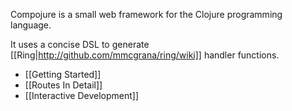 Compojure is a small web framework for the Clojure programming language.

It uses a concise DSL to generate [[Ring|http://github.com/mmcgrana/ring/wiki]] handler functions.

* [[Getting Started]]
* [[Routes In Detail]]
* [[Interactive Development]]